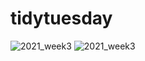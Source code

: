 # tidytuesday
 
 
![2021_week3](emmaSkarstein.github.com/tidytuesday/master/output/2021week3.png) 
![2021_week3](https://raw.githubusercontent.com/emmaSkarstein/tidytuesday/master/output/2021week3.png) 


